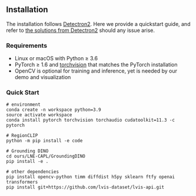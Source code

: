 ## Installation

The installation follows [Detectron2](https://github.com/facebookresearch/detectron2/blob/main/INSTALL.md). Here we provide a quickstart guide, and refer to [the solutions from Detectron2](https://github.com/facebookresearch/detectron2/blob/main/INSTALL.md#common-installation-issues) should any issue arise.

### Requirements
- Linux or macOS with Python ≥ 3.6
- PyTorch ≥ 1.6 and [torchvision](https://github.com/pytorch/vision/) that matches the PyTorch installation
- OpenCV is optional for training and inference, yet is needed by our demo and visualization


### Quick Start

```
# environment
conda create -n workspace python=3.9
source activate workspace
conda install pytorch torchvision torchaudio cudatoolkit=11.3 -c pytorch

# RegionCLIP
python -m pip install -e code

# Grounding DINO
cd ours/LNE-CAPL/GroundingDINO
pip install -e .

# other dependencies
pip install opencv-python timm diffdist h5py sklearn ftfy openai transformers
pip install git+https://github.com/lvis-dataset/lvis-api.git
```